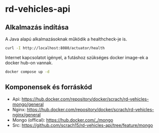 # rd-vehicles-api

## Alkalmazás indítása

A Java alapú alkalmazásoknak működik a healthcheck-je is.

```bash
curl -I http://localhost:8080/actuator/health
```

Internet kapcsolatot igényel, a futáshoz szükséges docker image-ek a docker hub-on vannak.
```bash
docker compose up -d
```

## Komponensek és forráskód

* Api: https://hub.docker.com/repository/docker/scrach/rd-vehicles-mongo/general
* Nginx: https://hub.docker.com/repository/docker/scrach/rd-vehicles-nginx/general
* Mongo (offical): https://hub.docker.com/_/mongo
* Src: https://github.com/scrach15/rd-vehicles-api/tree/feature/mongo
